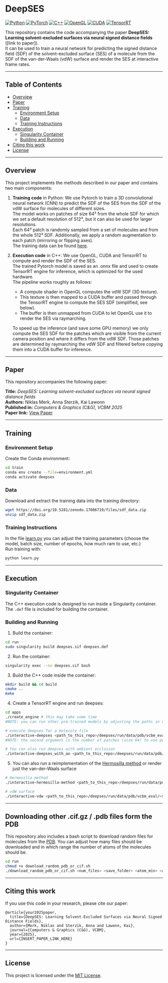 # DeepSES

[![Python](https://img.shields.io/badge/Python-blue.svg)](https://www.python.org/)
[![PyTorch](https://img.shields.io/badge/PyTorch-orange.svg)](https://pytorch.org/)
[![C++](https://img.shields.io/badge/C%2B%2B-blue.svg)](https://isocpp.org/)
[![OpenGL](https://img.shields.io/badge/OpenGL-lightgrey.svg)](https://www.opengl.org/)
[![CUDA](https://img.shields.io/badge/CUDA-red.svg)](https://developer.nvidia.com/cuda-zone)
[![TensorRT](https://img.shields.io/badge/TensorRT-red.svg)](https://developer.nvidia.com/tensorrt)

This repository contains the code accompanying the paper **DeepSES: Learning solvent-excluded surfaces via neural signed distance fields** ([link to paper]).   
It can be used to train a neural network for predicting the signed distance field (SDF) of the solvent-excluded surface (SES) of a molecule from the SDF of the van-der-Waals (vdW) surface and render the SES at interactive frame rates.

---

## Table of Contents

- [Overview](#overview)  
- [Paper](#paper)  
- [Training](#training)  
  - [Environment Setup](#environment-setup)  
  - [Data](#data)  
  - [Training Instructions](#training-instructions)  
- [Execution](#execution)  
  - [Singularity Container](#singularity-container)  
  - [Building and Running](#building-and-running)   
- [Citing this work](#citing-this-work)  
- [License](#license)  

---

## Overview

This project implements the methods described in our paper and contains two main components:  

1. **Training code** in Python: We use Pytorch to train a 3D convolutional neural network (CNN) to predict the SDF of the SES from the SDF of the vdW surface for molecules of different sizes.     
The model works on patches of size 64³ from the whole SDF for which we set a default resolution of 512³, but it can also be used for larger resolutions.    
Each 64³ patch is randomly sampled from a set of molecules and from the whole 512³ SDF. Additionally, we apply a random augmentation to each patch (mirroring or flipping axes).    
The training data can be found [here](https://doi.org/10.5281/zenodo.17086718).

2. **Execution code** in C++: We use OpenGL, CUDA and TensorRT to compute and render the SDF of the SES.    
The trained Pytorch model is saved as an .onnx file and used to create TensorRT engine for inference, which is optimized for the used hardware.     
The pipeline works roughly as follows:  
    - A compute shader in OpenGL computes the vdW SDF (3D texture). 
    - This texture is then mapped to a CUDA buffer and passed through the TensorRT engine to compute the SES SDF (simplified, see below).
    - The buffer is then unmapped from CUDA to let OpenGL use it to render the SES via raymarching.  

    To speed up the inference (and save some GPU memory) we only compute the SES SDF for the patches which are visible from the current camera position and where it differs from the vdW SDF. Those patches are determined by raymarching the vdW SDF and filtered before copying them into a CUDA buffer for inference.

---

## Paper

This repository accompanies the following paper:

**Title:** *DeepSES: Learning solvent-excluded surfaces via neural signed distance fields*  
**Authors:** Niklas Merk, Anna Sterzik, Kai Lawonn  
**Published in:** *Computers & Graphics (C&G), VCBM 2025*  
**Paper link:** [View Paper](INSERT_PAPER_LINK_HERE)

---

## Training

### Environment Setup

Create the Conda environment:

```bash
cd train
conda env create --file=environment.yml
conda activate deepses
````

### Data

Download and extract the training data into the training directory:

```bash
wget https://doi.org/10.5281/zenodo.17086719/files/sdf_data.zip
unzip sdf_data.zip
```

### Training Instructions

In the file [learn.py](learn.py) you can adjust the training parameters (choose the model, batch size, number of epochs, how much ram to use, etc.)     
Run training with:

```bash
python learn.py
```

---

## Execution

### Singularity Container

The C++ execution code is designed to run inside a Singularity container. The `.def` file is included for building the container.

### Building and Running

1. Build the container:

```bash
cd run
sudo singularity build deepses.sif deepses.def
```

2. Run the container:

```bash
singularity exec --nv deepses.sif bash
```

3. Build the C++ code inside the container:

```bash
mkdir build && cd build
cmake ..
make
```
4. Create a TensorRT engine and run deepses:
```bash
cd apps
./create_engine # this may take some time
#NOTE: you can run other pre-trained models by adjusting the paths in create_engine.cc and interactive-deepses.cc

# execute deepses for a molecule file
./interactive-deepses <path_to_this_repo>/deepses/run/data/pdb/vcbm_eval/<some_molecule_file>.cif.gz 8
#NOTE: the second argument is the number of patches (size 64) to use per dimension, this means 8 patches will result in a texture of size (8 * 64 = 512)³.

# You can also run deepses with ambient occlusion
./interactive-deepses_with_ao <path_to_this_repo>/deepses/run/data/pdb/vcbm_eval/<some_molecule_file>.cif.gz 8
```

5. You can also run a reimplementation of the [Hermosilla method](https://doi.org/10.1007/s00371-017-1397-2) or render just the van-der-Waals surface
```bash
# Hermosilla method
./interactive-hermosilla-method <path_to_this_repo>/deepses/run/data/pdb/vcbm_eval/<some_molecule_file>.cif.gz 8

# vdW surface
./interactive-vdw <path_to_this_repo>/deepses/run/data/pdb/vcbm_eval/<some_molecule_file>.cif.gz 8
```

---

## Downloading other .cif.gz / .pdb files form the PDB

This repository also includes a bash script to download random files for molecules from the [PDB](https://www.rcsb.org/). You can adjust how many files should be downloaded and in which range the number of atoms of the molecules should be.

```bash
cd run
chmod +x download_random_pdb_or_cif.sh
./download_random_pdb_or_cif.sh <num_files> <save_folder> <atom_min> <atom_max>
```

---

## Citing this work

If you use this code in your research, please cite our paper:

```
@article{your2025paper,
  title={DeepSES: Learning Solvent-Excluded Surfaces via Neural Signed Distance Fields},
  author={Merk, Niklas and Sterzik, Anna and Lawonn, Kai},
  journal={Computers & Graphics (C&G), VCBM},
  year={2025},
  url={INSERT_PAPER_LINK_HERE}
}
```

---

## License

This project is licensed under the [MIT License](LICENSE).